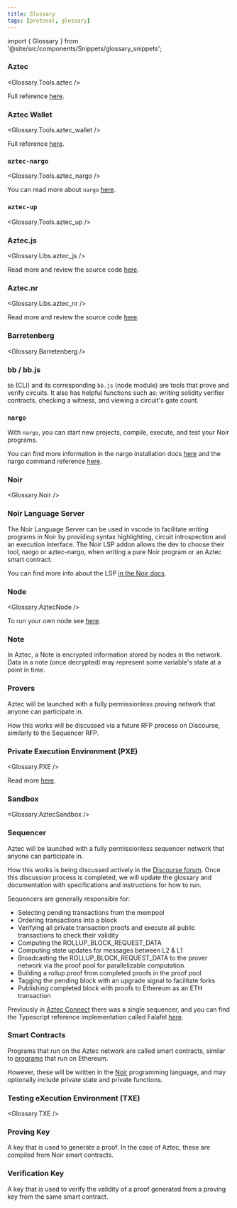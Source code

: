 ```yaml
---
title: Glossary
tags: [protocol, glossary]
---
```


import { Glossary } from '@site/src/components/Snippets/glossary_snippets';

### Aztec

<Glossary.Tools.aztec />

Full reference [here](./developers/reference/environment_reference/cli_reference).

### Aztec Wallet

<Glossary.Tools.aztec_wallet />

Full reference [here](./developers/reference/environment_reference/cli_wallet_reference).

### `aztec-nargo`

<Glossary.Tools.aztec_nargo />

You can read more about `nargo` [here](#nargo).

### `aztec-up`

<Glossary.Tools.aztec_up />

### Aztec.js

<Glossary.Libs.aztec_js />

Read more and review the source code [here](https://github.com/AztecProtocol/aztec-packages/blob/v0.87.5/yarn-project/aztec.js).

### Aztec.nr

<Glossary.Libs.aztec_nr />

Read more and review the source code [here](https://aztec.nr).

### Barretenberg

<Glossary.Barretenberg />

### bb / bb.js

`bb` (CLI) and its corresponding `bb.js` (node module) are tools that prove and verify circuits. It also has helpful functions such as: writing solidity verifier contracts, checking a witness, and viewing a circuit's gate count.

### `nargo`

With `nargo`, you can start new projects, compile, execute, and test your Noir programs.

You can find more information in the nargo installation docs [here](https://noir-lang.org/docs/getting_started/installation/) and the nargo command reference [here](https://noir-lang.org/docs/reference/nargo_commands).

### Noir

<Glossary.Noir />

### Noir Language Server

The Noir Language Server can be used in vscode to facilitate writing programs in Noir by providing syntax highlighting, circuit introspection and an execution interface. The Noir LSP addon allows the dev to choose their tool, nargo or aztec-nargo, when writing a pure Noir program or an Aztec smart contract.

You can find more info about the LSP [in the Noir docs](https://noir-lang.org/docs/tooling/language_server).

### Node

<Glossary.AztecNode />

To run your own node see [here](./the_aztec_network/guides/run_nodes/index.md).

### Note

In Aztec, a Note is encrypted information stored by nodes in the network. Data in a note (once decrypted) may represent some variable's state at a point in time.

### Provers

Aztec will be launched with a fully permissionless proving network that anyone can participate in.

How this works will be discussed via a future RFP process on Discourse, similarly to the Sequencer RFP.

### Private Execution Environment (PXE)

<Glossary.PXE />

Read more [here](./aztec/concepts/pxe/index.md).

### Sandbox

<Glossary.AztecSandbox />

### Sequencer

Aztec will be launched with a fully permissionless sequencer network that anyone can participate in.

How this works is being discussed actively in the [Discourse forum](https://discourse.aztec.network/t/request-for-proposals-decentralized-sequencer-selection/350/). Once this discussion process is completed, we will update the glossary and documentation with specifications and instructions for how to run.

Sequencers are generally responsible for:

- Selecting pending transactions from the mempool
- Ordering transactions into a block
- Verifying all private transaction proofs and execute all public transactions to check their validity
- Computing the ROLLUP_BLOCK_REQUEST_DATA
- Computing state updates for messages between L2 & L1
- Broadcasting the ROLLUP_BLOCK_REQUEST_DATA to the prover network via the proof pool for parallelizable computation.
- Building a rollup proof from completed proofs in the proof pool
- Tagging the pending block with an upgrade signal to facilitate forks
- Publishing completed block with proofs to Ethereum as an ETH transaction

Previously in [Aztec Connect](https://medium.com/aztec-protocol/sunsetting-aztec-connect-a786edce5cae) there was a single sequencer, and you can find the Typescript reference implementation called Falafel [here](https://github.com/AztecProtocol/aztec-connect/tree/master/yarn-project/falafel).

### Smart Contracts

Programs that run on the Aztec network are called smart contracts, similar to [programs](https://ethereum.org/en/developers/docs/smart-contracts/) that run on Ethereum.

However, these will be written in the [Noir](https://noir-lang.org/index.html) programming language, and may optionally include private state and private functions.

### Testing eXecution Environment (TXE)

<Glossary.TXE />

### Proving Key

A key that is used to generate a proof. In the case of Aztec, these are compiled from Noir smart contracts.

### Verification Key

A key that is used to verify the validity of a proof generated from a proving key from the same smart contract.
